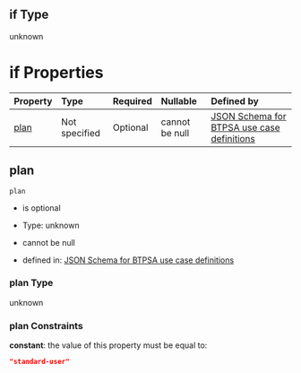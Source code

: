 ## if Type

unknown

# if Properties

| Property      | Type          | Required | Nullable       | Defined by                                                                                                                                                                                                                                  |
| :------------ | :------------ | :------- | :------------- | :------------------------------------------------------------------------------------------------------------------------------------------------------------------------------------------------------------------------------------------ |
| [plan](#plan) | Not specified | Optional | cannot be null | [JSON Schema for BTPSA use case definitions](btpsa-usecase-properties-services-items-allof-1-then-allof-83-then-allof-3-if-properties-plan.md "undefined#/properties/services/items/allOf/1/then/allOf/83/then/allOf/3/if/properties/plan") |

## plan



`plan`

*   is optional

*   Type: unknown

*   cannot be null

*   defined in: [JSON Schema for BTPSA use case definitions](btpsa-usecase-properties-services-items-allof-1-then-allof-83-then-allof-3-if-properties-plan.md "undefined#/properties/services/items/allOf/1/then/allOf/83/then/allOf/3/if/properties/plan")

### plan Type

unknown

### plan Constraints

**constant**: the value of this property must be equal to:

```json
"standard-user"
```
